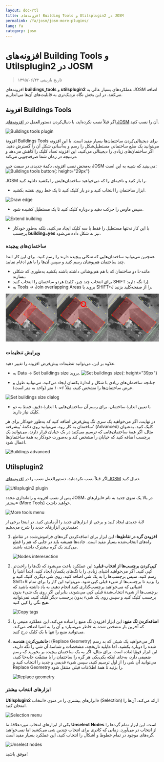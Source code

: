 ```yaml
---
layout: doc-rtl
title: افزونه‌های Building Tools و Utilsplugin2 در JOSM
permalink: /fa/josm/josm-more-plugins/
lang: fa
category: josm
---
```


افزونه‌های Building Tools و Utilsplugin2 در JOSM
============

> تاریخ بازبینی ۱۳۹۵/۰۶/۲۲  

افزونه‌های **buildings_tools** و **utilsplugin2** عملکردهای بسیار عالی به JOSM اضافه می‌کنند. در این بخش نگاه نزدیک‌تری به قابلیت‌های آن‌ها می‌اندازیم.  

افزونهٔ Buildings Tools
--------------------------

اگر قبلاً نصب نکرده‌اید، با دنبال‌کردن دستورالعمل در [افزونه‌های JOSM](/fa/josm/josm-plugins) آن را نصب کنید.  

![Buildings tools plugin][]

افزونهٔ Buildings Tools برای دیجیتالی‌کردن ساختمان‌ها بسیار مفید است. با این افزونه می‌توانید یک ضلع ساختمانی مستطیل‌شکل را رسم و به‌آسانی شکل آن را گسترش دهید. اگر ساختمان‌های زیادی را دیجیتالی می‌کنید، این افزونه تعداد کلیک را کاهش می‌دهد و درنتیجه در زمان شما صرفه‌جویی می‌کند.  

به‌محض نصب افزونه، دکمهٔ جدیدی در سمت چپ JOSM می‌بینید که شبیه به این است: ![Buildings tools button][]{: height="29px"}

JOSM را باز کنید و ناحیه‌ای را که می‌خواهید ساختمان‌هایش را بکشید دانلود کنید.  

* ابزار ساختمان را انتخاب کنید و دو بار کلیک کنید تا یک خط روی نقشه بکشید.  

![Draw edge][]

* سپس ماوس را حرکت دهید و دوباره کلیک کنید تا یک مستطیل کشیده شود.  

![Extend building][]

* با این کار نه‌تنها مستطیل را فقط با سه کلیک ایجاد می‌کنید، بلکه به‌طور خودکار برچسب **building=yes** نیز به شکل داده می‌شود.  

### ساختمان‌های پیچیده

همچنین می‌توانید ساختمان‌هایی که شکلی پیچیده دارند را رسم کنید. برای این کار ابتدا چند ساختمان هم‌پوشان رسم کنید و سپس آن‌ها را با هم ادغام نمایید.  

* دو ساختمان که با هم هم‌پوشانی داشته باشند بکشید به‌طوری که شکلی L-مانند بسازند.  
* هردو ساختمان را انتخاب کنید (برای انتخاب چند چیز، کلید SHIFT را نگه دارید).  
* به Tools ->‏ Join overlapping Areas بروید یا SHIFT+J را از صفحه‌کلید بزنید.  

![Merge buildings][]

### ویرایش تنظیمات

علاوه بر این، می‌توانید تنظیمات پیش‌فرض افزونه را تغییر دهید.  

* به Data ->‏ Set buildings size بروید. ![Set buildings size][]{: height="39px"}  

* چنانچه ساختمان‌های زیادی با شکل و اندازهٔ یکسان ایجاد می‌کنید، می‌توانید طول و عرض ساختمان‌ها را مشخص کنید، مثلاً ۶×۱۰ متر (واحد به متر است).  

![Set buildings size dialog][]

* با تعیین اندازهٔ ساختمان، برای رسم آن ساختمان‌هایی با اندازهٔ دقیق، فقط به دو کلیک نیاز دارید.  

در نهایت، اگر می‌خواهید یک سری تگ پیش‌فرض اضافه کنید که به‌طور خودکار برای هر ساختمان به کار رود، می‌توانید روی دکمهٔ 'پیشرفته' (Advanced) کلیک کنید. به‌عنوان مثال، اگر همهٔ ساختمان‌هایی که ترسیم می‌کنید در یک خیابان قرار دارند، می‌توانید یک برچسب اضافه کنید که خیابان را مشخص کند و به‌صورت خودکار به همهٔ ساختمان‌ها اعمال شود.  

![Buildings advanced][]


Utilsplugin2
-------------

اگر قبلاً نصب نکرده‌اید، دستورالعمل نصب را در [افزونه‌های JOSM](/fa/josm/josm-plugins) دنبال کنید.  

![Utilsplugin2 plugin][]

پس از نصب افزونه و راه‌اندازی مجدد JOSM، در بالا یک منوی جدید به نام «ابزارهای بیشتر» (More Tools) خواهید داشت.  

![More tools menu][]

لایهٔ جدیدی ایجاد کنید و برخی از ابزارهای جدید را آزمایش کنید. در اینجا برخی از مفیدترین ابزارهای جدید را شرح می‌دهیم:  

1. **افزودن گره در تقاطع‌ها:** این ابزار برای اضافه‌کردن گره‌های فراموش‌شده در تقاطع راه‌های انتخاب‌شده بسیار مفید است. جاده‌ها همیشه باید در جایی که هم را قطع می‌کنند یک گره مشترک داشته باشند.  

    ![Nodes interesection][]

2. **کپی‌کردن برچسب‌ها از انتخاب قبلی:** این عملکرد باعث می‌شود که تگ‌ها را راحت‌تر کپی کنید. اگر می‌خواهید اشیای زیادی را با تگ‌های یکسان ایجاد کنید، ابتدا اشیا را رسم کنید. سپس برچسب‌ها را به یک شی اضافه کنید. روی شی دیگری کلیک کنید و Shift+R را بزنید تا برچسب‌ها از شیء قبلی کپی شود. می‌توانید این کار را برای تمام اشیائی که می‌خواهید برچسب‌گذاری کنید انجام دهید. به یاد داشته باشید که برچسب‌ها از شیء انتخاب‌شدهٔ قبلی کپی می‌شوند، بنابراین اگر روی یک شیء بدون برچسب کلیک کنید و سپس روی یک شیء بدون برچسب دیگر کلیک کنید، نمی‌توانید هیچ تگی را کپی کنید.  

    ![Copy tags][]

3. **اضافه‌کردن تگ منبع:** این ابزار افزودن تگ منبع را ساده می‌کند. این عملکرد منبعی را که آخرین بار مشخص شده به خاطر می‌سپارد و آن را به اشیا اضافه می‌کند. می‌توانید منبع را تنها با یک کلیک درج کنید.  

4. **جانشین‌کردن هندسه:** (Replace Geometry) اگر می‌خواهید یک شیئی که بد رسم شده را دوباره بکشید، اما مایلید تاریخچه، مشخصات و شناسهٔ آن شی را نگه دارید، این ابزار فوق‌العاده است. برای مثال، اگر به یک ساختمان پیچیده بر بخورید که رسم ضعیفی دارد، به‌جای اینکه یکی‌یکی هر گره را ساختمان را با مشقّت جابه‌جا کنید، می‌توانید آن شی را از اول ترسیم کنید، سپس شیء قدیمی و جدید را انتخاب کنید و Replace Geometry را بزنید تا همهٔ اطلاعات قبلی منتقل شود.  

    ![Replace geometry][]


### ابزارهای انتخاب بیشتر

**Utilsplugin2** ابزارهای بیشتری را در منوی «انتخاب» (Selection) ارائه می‌کند. آن‌ها را امتحان کنید.  

![Selection menu][]

یکی از ابزارهای انتخاب موردعلاقهٔ ما **Unselect Nodes** است. این ابزار تمام گره‌ها را از انتخاب در می‌آورد. زمانی که کادری برای انتخاب چندین شی می‌کشید اما نمی‌خواهید گره‌های موجود در تمام خطوط و اشکال را انتخاب کنید، این عملکرد بسیار مفید است.  

![Unselect nodes][]

موفق باشید!  


[Buildings tools plugin]: /images/josm/buildings_tools-plugin.png
[Buildings tools button]: /images/josm/buildings_tools-button.png
[Draw edge]: /images/josm/draw-edge.png
[Extend building]: /images/josm/extend-building.png
[Merge buildings]: /images/josm/merge-buildings.png
[Set buildings size]: /images/josm/set-buildings-size.png
[Set buildings size dialog]: /images/josm/set-buildings-size-dialog.png
[Buildings advanced]: /images/josm/buildings-advanced.png
[Utilsplugin2 plugin]: /images/josm/utilsplugin2-plugin.png
[More tools menu]: /images/josm/more-tools-menu.png
[Nodes interesection]: /images/josm/utilsplugin2-nodes-intersection.png
[Copy tags]: /images/josm/utilsplugin2-copy-tags.png
[Replace geometry]: /images/josm/utilsplugin2-replace-geometry.png
[Selection menu]: /images/josm/selection-menu.png
[Unselect nodes]: /images/josm/utilsplugin2-unselect-nodes.png

